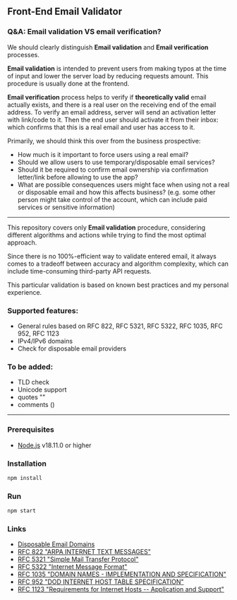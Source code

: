 ## Front-End Email Validator

### Q&A: Email validation VS email verification?

We should clearly distinguish **Email validation** and **Email verification** processes.

**Email validation** is intended to prevent users from making typos at the time of input and lower the server load by reducing requests amount. This procedure is usually done at the frontend.

**Email verification** process helps to verify if **theoretically valid** email actually exists, and there is a real user on the receiving end of the email address. To verify an email address, server will send an activation letter with link/code to it. Then the end user should activate it from their inbox: which confirms that this is a real email and user has access to it.

Primarily, we should think this over from the business prospective:
* How much is it important to force users using a real email?
* Should we allow users to use temporary/disposable email services?
* Should it be required to confirm email ownership via confirmation letter/link before allowing to use the app?
* What are possible consequences users might face when using not a real or disposable email and how this affects business? (e.g. some other person might take control of the account, which can include paid services or sensitive information)

---

This repository covers only **Email validation** procedure, considering different algorithms and actions while trying to find the most optimal approach.

Since there is no 100%-efficient way to validate entered email, it always comes to a tradeoff between accuracy and algorithm complexity, which can include time-consuming third-party API requests.

This particular validation is based on known best practices and my personal experience.

### Supported features:
* General rules based on RFC 822, RFC 5321, RFC 5322, RFC 1035, RFC 952, RFC 1123
* IPv4/IPv6 domains
* Check for disposable email providers

### To be added:
* TLD check
* Unicode support
* quotes ""
* comments ()

---

### Prerequisites
* [Node.js](https://nodejs.org/) v18.11.0 or higher

### Installation
```bash
npm install
```

### Run
```bash
npm start
```

### Links
* [Disposable Email Domains](https://github.com/disposable-email-domains/disposable-email-domains)
* [RFC 822 "ARPA INTERNET TEXT MESSAGES"](https://datatracker.ietf.org/doc/html/rfc822)
* [RFC 5321 "Simple Mail Transfer Protocol"](https://datatracker.ietf.org/doc/html/rfc5321)
* [RFC 5322 "Internet Message Format"](https://datatracker.ietf.org/doc/html/rfc5322)
* [RFC 1035 "DOMAIN NAMES - IMPLEMENTATION AND SPECIFICATION"](https://datatracker.ietf.org/doc/html/rfc1035)
* [RFC 952 "DOD INTERNET HOST TABLE SPECIFICATION"](https://datatracker.ietf.org/doc/html/rfc952)
* [RFC 1123 "Requirements for Internet Hosts -- Application and Support"](https://datatracker.ietf.org/doc/html/rfc1123)
